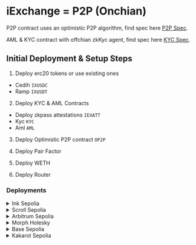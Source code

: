 # iExchange = P2P (Onchian)

P2P contract uses an optimistic P2P algorithm, find spec here [P2P Spec](./p2p.spec.md).

AML & KYC contract with offchian zkKyc agent, find spec here [KYC Spec](./kyc.spec.md).

## Initial Deployment & Setup Steps

1. Deploy erc20 tokens or use existing ones

- Cedih `IXUSDC`
- Ramp `IXUSDT`

2. Deploy KYC & AML Contracts

- Deploy zkpass attestations `IEXATT`
- Kyc `KYC`
- Aml `AML`

3. Deploy Optimistic P2P contract `OP2P`

4. Deploy Pair Factor

5. Deploy WETH

6. Deploy Router

### Deployments

<details>
<summary> Ink Sepolia </summary>

#### Deploy erc20 tokens

##### IXUSDC

Deploy - `npx hardhat run scripts/deploy_usdc.ts --network inkSepolia`
Verify - `npx hardhat verify [IXUSDC] --network inkSepolia --contract contracts/tokens/IXUSDC.sol:IXUSDC`
Url - <https://explorer-sepolia.inkonchain.com/address/0xACBC1eC300bBea9A9FD0A661cD717d8519c5FCA5>

##### IXUSDT

Deploy - `npx hardhat run scripts/deploy_usdt.ts --network inkSepolia`
Verify - `npx hardhat verify [IXUSDT] --network inkSepolia --contract contracts/tokens/IXUSDT.sol:IXUSDT`
Url - <https://explorer-sepolia.inkonchain.com/address/0x28cB409154beb695D5E9ffA85dA8f1564Aa3cD76>

#### Deploy Token Faucet

Deploy - `npx hardhat run scripts/deploy_faucet.ts --network inkSepolia`
Verify - `npx hardhat verify --constructor-args contract-args/faucet.ts --network inkSepolia [IXFAUCET]`
Url - <https://explorer-sepolia.inkonchain.com/address/0x935E49458145B917a0EaEE279652F724EA78d8F0>

#### Deploy KYC & AML Contracts

##### IEXATT

Deploy - `npx hardhat run scripts/deploy_attest.ts --network inkSepolia`
Verify - `npx hardhat verify --constructor-args contract-args/attest.ts --network inkSepolia [IEXATT]`
Url - <https://explorer-sepolia.inkonchain.com/address/0xa7c3a5bd99E11E0d8cD21952a0133449b194d3A8>

##### KYC

Deploy - `npx hardhat run scripts/deploy_kyc.ts --network inkSepolia`
Verify - `npx hardhat verify [KYC] [IEXATT] --network inkSepolia`
Url - <https://explorer-sepolia.inkonchain.com/address/0x18604e817ad31fF53031B955f834Df4B26e5AB73>

##### AML

Deploy - `npx hardhat run scripts/deploy_aml.ts --network inkSepolia`
Verify - `npx hardhat verify [AML] --network inkSepolia`
Url - <https://explorer-sepolia.inkonchain.com/address/0xB2002EaFC86DD21eaDAed4b1a7857357a6C3f41f>

#### Deploy Optimistic P2P contract

Deploy - `npx hardhat run scripts/deploy_p2p.ts --network inkSepolia`
Verify - `npx hardhat verify --constructor-args contract-args/p2p.ts --network inkSepolia [OP2P]`
Url - <https://explorer-sepolia.inkonchain.com/address/0x08FD9b19435dD5bdbaF183EE3fe68dCD6fD709EF>

##### After Deployment

`npx hardhat run scripts/add_tokens.ts --network inkSepolia`
`npx hardhat run scripts/add_currency_payments.ts --network inkSepolia`
</details>

<details>
<summary> Scroll Sepolia </summary>

#### Deploy erc20 tokens

##### IXUSDC

Deploy - `npx hardhat run scripts/deploy_usdc.ts --network scrollSepolia`
Verify - `npx hardhat verify [IXUSDC] --network scrollSepolia --contract contracts/tokens/IXUSDC.sol:IXUSDC`
Url - <https://sepolia.scrollscan.com/address/0xACBC1eC300bBea9A9FD0A661cD717d8519c5FCA5>

##### IXUSDT

Deploy - `npx hardhat run scripts/deploy_usdt.ts --network scrollSepolia`
Verify - `npx hardhat verify [IXUSDT] --network scrollSepolia --contract contracts/tokens/IXUSDT.sol:IXUSDT`
Url - <https://sepolia.scrollscan.com/address/0x28cB409154beb695D5E9ffA85dA8f1564Aa3cD76>

#### Deploy Token Faucet

Deploy - `npx hardhat run scripts/deploy_faucet.ts --network scrollSepolia`
Verify - `npx hardhat verify --constructor-args contract-args/faucet.ts --network scrollSepolia [IXFAUCET]`
Url - <https://sepolia.scrollscan.com/address/0x0089326cF33fF85f9AA39e02F4557B454327A17F>

#### Deploy KYC & AML Contracts

##### IEXATT

Deploy - `npx hardhat run scripts/deploy_attest.ts --network scrollSepolia`
Verify - `npx hardhat verify --constructor-args contract-args/attest.ts --network scrollSepolia [IEXATT]`
Url - <https://sepolia.scrollscan.com/address/0xa7c3a5bd99E11E0d8cD21952a0133449b194d3A8>

##### KYC

Deploy - `npx hardhat run scripts/deploy_kyc.ts --network scrollSepolia`
Verify - `npx hardhat verify [KYC] [IEXATT] --network scrollSepolia`
Url - <https://sepolia.scrollscan.com/address/0x18604e817ad31fF53031B955f834Df4B26e5AB73>

##### AML

Deploy - `npx hardhat run scripts/deploy_aml.ts --network scrollSepolia`
Verify - `npx hardhat verify [AML] --network scrollSepolia`
Url - <https://sepolia.scrollscan.com/address/0xB2002EaFC86DD21eaDAed4b1a7857357a6C3f41f>

#### Deploy Optimistic P2P contract

Deploy - `npx hardhat run scripts/deploy_p2p.ts --network scrollSepolia`
Verify - `npx hardhat verify --constructor-args contract-args/p2p.ts --network scrollSepolia [OP2P]`
Url - <https://sepolia.scrollscan.com/address/0x08FD9b19435dD5bdbaF183EE3fe68dCD6fD709EF>

##### After Deployment

`npx hardhat run scripts/add_tokens.ts --network scrollSepolia`
`npx hardhat run scripts/add_currency_payments.ts --network scrollSepolia`
</details>

<details>
<summary> Arbitrum Sepolia </summary>

#### Deploy erc20 tokens

##### IXUSDC

Deploy - `npx hardhat run scripts/deploy_cd.ts --network arbTestnet`
Verify - `npx hardhat verify [IXUSDC] --network arbTestnet --contract contracts/tokens/IXUSDC.sol:IXUSDC`
Url - <https://sepolia.arbscan.org/address/0x8750753695D7F994eF159Cc52B49f0930374D4CE>

##### IXUSDT

Deploy - `npx hardhat run scripts/deploy_rmp.ts --network arbTestnet`
Verify - `npx hardhat verify [IXUSDT] --network arbTestnet --contract contracts/tokens/IXUSDT.sol:IXUSDT`
Url - <https://sepolia.arbscan.org/address/0xe8fB78FD7C76A3e2f500d4302E8a75E6706804f8>

#### Deploy Token Faucet

Deploy - `npx hardhat run scripts/deploy_faucet.ts --network arbTestnet`
Verify - `npx hardhat verify --constructor-args contract-args/faucet.ts --network arbTestnet [IXFAUCET]`
Url - <https://sepolia.arbscan.org/address/0xe38b25BC2421F5Fde72661FA4c5c3035453bfCE6>

#### Deploy KYC & AML Contracts

##### IEXATT

Deploy - `npx hardhat run scripts/deploy_attest.ts --network arbTestnet`
Verify - `npx hardhat verify --constructor-args contract-args/attest.ts --network arbTestnet [IEXATT]`
Url - <https://sepolia.arbscan.org/address/0xba15d76f67afc55455c1a9acc6b296114a42c641>

##### KYC

Deploy - `npx hardhat run scripts/deploy_kyc.ts --network arbTestnet`
Verify - `npx hardhat verify [KYC] [IEXATT] --network arbTestnet`
Url - <https://sepolia.arbscan.org/address/0x13041cDFB971226Ac07c171A274cB72Ac8e209Be>

##### AML

Deploy - `npx hardhat run scripts/deploy_aml.ts --network arbTestnet`
Verify - `npx hardhat verify [AML] --network arbTestnet`
Url - <https://sepolia.arbscan.org/address/0x11342913a0b3814D1C39C78b3809c0b65B113eAC>

#### Deploy Optimistic P2P contract

Deploy - `npx hardhat run scripts/deploy_p2p.ts --network arbTestnet`
Verify - `npx hardhat verify --constructor-args contract-args/p2p.ts --network arbTestnet [OP2P]`
Url - <https://sepolia.arbscan.org/address/0x3B42D1dEF553EE484984C6c3c769BE58005f5d11>

##### After Deployment

`npx hardhat run scripts/add_tokens.ts --network arbTestnet`
`npx hardhat run scripts/add_currency_payments.ts --network arbTestnet`
</details>
<details>
<summary>  Morph Holesky </summary>

##### Cedih

Deploy - `npx hardhat run scripts/deploy_cd.ts --network morphTestnet`
Verify - `npx hardhat verify [CEDIH] --network morphTestnet --contract contracts/tokens/Cedih.sol:Cedih`
Url - <https://explorer-holesky.morphl2.io/address/0xE4052c1cCd27C049763fb42D58d612f3C79Bb9FC>

##### Ramp

Deploy - `npx hardhat run scripts/deploy_rmp.ts --network morphTestnet`
Verify - `npx hardhat verify [RAMP] --network morphTestnet --contract contracts/tokens/Ramp.sol:Ramp`
Url - <https://explorer-holesky.morphl2.io/address/0x1840BD3e5636Ab619B1A4399b1C60d71b9FEB3a3>

##### TRK

Deploy - `npx hardhat run scripts/deploy_trk.ts --network morphTestnet`
Verify - `npx hardhat verify [TRK] --network morphTestnet --contract contracts/tokens/Troken.sol:Troken`
Url - <https://explorer-holesky.morphl2.io/address/0x8F3c46C38506E76F2614621E5c4255BA8B8b12ae>

##### IXUSDC

Deploy - `npx hardhat run scripts/deploy_usdc.ts --network morphTestnet`
Verify - `npx hardhat verify [IXUSDC] --network morphTestnet --contract contracts/tokens/IXUSDC.sol:IXUSDC`
Url - <https://explorer-holesky.morphl2.io/address/0x6805F4d4BAB919f4e1e9fa593A03E5d13CBeDfb2>

##### IXUSDT

Deploy - `npx hardhat run scripts/deploy_usdt.ts --network morphTestnet`
Verify - `npx hardhat verify [IXUSDT] --network morphTestnet --contract contracts/tokens/IXUSDT.sol:IXUSDT`
Url - <https://explorer-holesky.morphl2.io/address/0x9bABB7c87eb0D2b39981D12e44196b52694ed7a5>

#### Deploy Token Faucet

Deploy - `npx hardhat run scripts/deploy_faucet.ts --network morphTestnet`
Verify - `npx hardhat verify --constructor-args contract-args/faucet.ts --network morphTestnet [IXFAUCET]`
Url - <https://explorer-holesky.morphl2.io/address/0x8C49Fd0b3E42DbAE0b13Fde81E3023c626E6f198>

#### Deploy KYC & AML Contracts

##### IEXATT

Deploy - `npx hardhat run scripts/deploy_attest.ts --network morphTestnet`
Verify - `npx hardhat verify --constructor-args contract-args/attest.ts --network morphTestnet [IEXATT]`
Url - <https://explorer-holesky.morphl2.io/address/0x28d4073C5A7eC8eb107331de600c6EE40d057ECC>

##### KYC

Deploy - `npx hardhat run scripts/deploy_kyc.ts --network morphTestnet`
Verify - `npx hardhat verify [KYC] [IEXATT] --network morphTestnet`
Url - <https://explorer-holesky.morphl2.io/address/0xf2D9A61999f22245831b2C51904Fe11F80e5bFD0>

##### AML

Deploy - `npx hardhat run scripts/deploy_aml.ts --network morphTestnet`
Verify - `npx hardhat verify [AML] --network morphTestnet`
Url - <https://explorer-holesky.morphl2.io/address/0xF99F96fe433E79f2A83c67cBd1a6b1B6b986aA6B>

##### After Deployment

`npx hardhat run scripts/add_agents.ts --network morphTestnet`
`npx hardhat run scripts/whitelist.ts --network morphTestnet`
`npx hardhat run scripts/blacklist.ts --network morphTestnet`

#### Deploy Optimistic P2P contract

Deploy - `npx hardhat run scripts/deploy_p2p.ts --network morphTestnet`
Verify - `npx hardhat verify --constructor-args contract-args/p2p.ts --network morphTestnet [OP2P]`
Url - <https://explorer-holesky.morphl2.io/address/0x1E7f97Fc8C240D2B26A42d9A50592Fcd78574B41>

##### After Deployment

`npx hardhat run scripts/add_tokens.ts --network morphTestnet`
`npx hardhat run scripts/add_currency_payments.ts --network morphTestnet`
`npx hardhat run scripts/register_merchant.ts --network morphTestnet`
`npx hardhat run scripts/register_settler.ts --network morphTestnet`
`npx hardhat run scripts/create_offer.ts --network morphTestnet`
</details>
<details>
<summary>  Base Sepolia</summary>

#### Deploy erc20 tokens

##### Cedih

Deploy - `npx hardhat run scripts/deploy_cd.ts --network baseTestnet`
Verify - `npx hardhat verify [CEDIH] --network baseTestnet --contract contracts/tokens/Cedih.sol:Cedih`
Url - <https://sepolia.basescan.org/address/0xACBC1eC300bBea9A9FD0A661cD717d8519c5FCA5>

##### Ramp

Deploy - `npx hardhat run scripts/deploy_rmp.ts --network baseTestnet`
Verify - `npx hardhat verify [RAMP] --network baseTestnet --contract contracts/tokens/Ramp.sol:Ramp`
Url - <https://sepolia.basescan.org/address/0x28cB409154beb695D5E9ffA85dA8f1564Aa3cD76>

##### TRK

Deploy - `npx hardhat run scripts/deploy_trk.ts --network baseTestnet`
Verify - `npx hardhat verify [TRK] --network baseTestnet --contract contracts/tokens/Troken.sol:Troken`
Url - <https://sepolia.basescan.org/address/0x935E49458145B917a0EaEE279652F724EA78d8F0>

#### Deploy KYC & AML Contracts

##### IEXATT

Deploy - `npx hardhat run scripts/deploy_attest.ts --network baseTestnet`
Verify - `npx hardhat verify --constructor-args contract-args/attest.ts --network baseTestnet [IEXATT]`
Url - <https://sepolia.basescan.org/address/0x8C49Fd0b3E42DbAE0b13Fde81E3023c626E6f198>

##### KYC

Deploy - `npx hardhat run scripts/deploy_kyc.ts --network baseTestnet`
Verify - `npx hardhat verify [KYC] [IEXATT] --network baseTestnet`
Url - <https://sepolia.basescan.org/address/0xEa9Fee2c40Fc49139482a77626dAd0Dcf2b6c0C9>

##### AML

Deploy - `npx hardhat run scripts/deploy_aml.ts --network baseTestnet`
Verify - `npx hardhat verify [AML] --network baseTestnet`
Url - <https://sepolia.basescan.org/address/0x18604e817ad31fF53031B955f834Df4B26e5AB73>

#### Deploy Optimistic P2P contract

Deploy - `npx hardhat run scripts/deploy_p2p.ts --network baseTestnet`
Verify - `npx hardhat verify --constructor-args contract-args/p2p.ts --network baseTestnet [OP2P]`
Url - <https://sepolia.basescan.org/address/0x2977c7941c59572433DF543cDBDF92a5Ae8F6267>

##### After Deployment

`npx hardhat run scripts/add_tokens.ts --network baseTestnet`
`npx hardhat run scripts/add_currency_payments.ts --network baseTestnet`
</details>
<details>
<summary> Kakarot Sepolia</summary>

##### Cedih

Deploy - `npx hardhat run scripts/deploy_cd.ts --network kakarotSepolia`
Verify - `npx hardhat verify [CEDIH] --network kakarotSepolia --contract contracts/tokens/Cedih.sol:Cedih`
Url - <https://sepolia.kakarotscan.org/address/0xB2002EaFC86DD21eaDAed4b1a7857357a6C3f41f>

##### Ramp

Deploy - `npx hardhat run scripts/deploy_rmp.ts --network kakarotSepolia`
Verify - `npx hardhat verify [RAMP] --network kakarotSepolia --contract contracts/tokens/Ramp.sol:Ramp`
Url - <https://sepolia.kakarotscan.org/address/0x08FD9b19435dD5bdbaF183EE3fe68dCD6fD709EF>

##### TRK

Deploy - `npx hardhat run scripts/deploy_trk.ts --network kakarotSepolia`
Verify - `npx hardhat verify [TRK] --network kakarotSepolia --contract contracts/tokens/Troken.sol:Troken`
Url - <https://sepolia.kakarotscan.org/address/0x53637cE365d796FA32eE3FB1A0cB8408Df0fB554>

##### IXUSDC

Deploy - `npx hardhat run scripts/deploy_usdc.ts --network kakarotSepolia`
Verify - `npx hardhat verify [IXUSDC] --network kakarotSepolia --contract contracts/tokens/IXUSDC.sol:IXUSDC`
Url - <https://sepolia.kakarotscan.org/address/0xF5Bd8F96A9cb7e27a838aFA4AF55df5594bc9041>

##### IXUSDT

Deploy - `npx hardhat run scripts/deploy_usdt.ts --network kakarotSepolia`
Verify - `npx hardhat verify [IXUSDT] --network kakarotSepolia --contract contracts/tokens/IXUSDT.sol:IXUSDT`
Url - <https://sepolia.kakarotscan.org/address/0x7281b4cCA308aF757D8BE75e62241e5e0c88CAA3>

#### Deploy Token Faucet

Deploy - `npx hardhat run scripts/deploy_faucet.ts --network kakarotSepolia`
Verify - `npx hardhat verify --constructor-args contract-args/faucet.ts --network kakarotSepolia [IXFAUCET]`
Url - <https://sepolia.kakarotscan.org/address/0x5FBDb7C37E3338130F925ec5355B29A6d6Da5309>

#### Deploy KYC & AML Contracts

##### IEXATT

Deploy - `npx hardhat run scripts/deploy_attest.ts --network kakarotSepolia`
Verify - `npx hardhat verify --constructor-args contract-args/attest.ts --network kakarotSepolia [IEXATT]`
Url - <https://sepolia.kakarotscan.org/address/0xc1272b64F1b500dCe5059b3951afEA77b329e2B9>

##### KYC

Deploy - `npx hardhat run scripts/deploy_kyc.ts --network kakarotSepolia`
Verify - `npx hardhat verify [KYC] [IEXATT] --network kakarotSepolia`
Url - <https://sepolia.kakarotscan.org/address/0x76411bBAAf025F3D25aFFcEb79209eE89cA554Bd>

##### AML

Deploy - `npx hardhat run scripts/deploy_aml.ts --network kakarotSepolia`
Verify - `npx hardhat verify [AML] --network kakarotSepolia`
Url - <https://sepolia.kakarotscan.org/address/0x6e5407517BaBc317b4D4003f12f51a9D2179ee7E>

##### After Deployment

`npx hardhat run scripts/add_agents.ts --network kakarotSepolia`
`npx hardhat run scripts/whitelist.ts --network kakarotSepolia`
`npx hardhat run scripts/blacklist.ts --network kakarotSepolia`

#### Deploy Optimistic P2P contract

Deploy - `npx hardhat run scripts/deploy_p2p.ts --network kakarotSepolia`
Verify - `npx hardhat verify --constructor-args contract-args/p2p.ts --network kakarotSepolia [OP2P]`
Url - <https://sepolia.kakarotscan.org/address/0xEd64A15A6223588794A976d344990001a065F3f1>

##### After Deployment

`npx hardhat run scripts/add_tokens.ts --network kakarotSepolia`
`npx hardhat run scripts/add_currency_payments.ts --network kakarotSepolia`
`npx hardhat run scripts/register_merchant.ts --network kakarotSepolia`
`npx hardhat run scripts/register_settler.ts --network kakarotSepolia`
`npx hardhat run scripts/create_offer.ts --network kakarotSepolia`
</details>